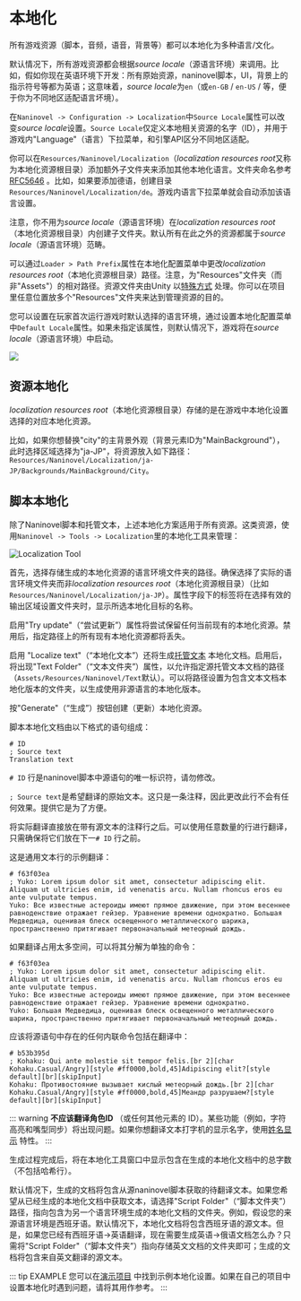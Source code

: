 ﻿# 本地化

所有游戏资源（脚本，音频，语音，背景等）都可以本地化为多种语言/文化。

默认情况下，所有游戏资源都会根据*source locale*（源语言环境）来调用。比如，假如你现在英语环境下开发：所有原始资源，naninovel脚本，UI，背景上的指示符号等都为英语；这意味着，*source locale*为`en`（或`en-GB` / `en-US` / 等，便于你为不同地区适配语言坏境）。

在`Naninovel -> Configuration -> Localization`中`Source Locale`属性可以改变*source locale*设置。`Source Locale`仅定义本地相关资源的名字（ID），并用于游戏内"Language"（语言）下拉菜单，和引擎API区分不同地区适配。

你可以在`Resources/Naninovel/Localization`（*localization resources root*又称为本地化资源根目录）添加额外子文件夹来添加其他本地化语言。文件夹命名参考[RFC5646](https://gist.github.com/Elringus/db90d9c74f13c00fa35131e61d1b73cb) 。比如，如果要添加德语，创建目录`Resources/Naninovel/Localization/de`。游戏内语言下拉菜单就会自动添加该语言设置。

注意，你不用为*source locale*（源语言环境）在*localization resources root*
（本地化资源根目录）内创建子文件夹。默认所有在此之外的资源都属于*source locale*（源语言环境）范畴。

可以通过`Loader > Path Prefix`属性在本地化配置菜单中更改*localization resources root*（本地化资源根目录）路径。注意，为"Resources"文件夹（而非"Assets"）的相对路径。资源文件夹由Unity 以[特殊方式](https://docs.unity3d.com/Manual/LoadingResourcesatRuntime.html) 处理。你可以在项目里任意位置放多个"Resources"文件夹来达到管理资源的目的。

您可以设置在玩家首次运行游戏时默认选择的语言环境，通过设置本地化配置菜单中`Default Locale`属性。如果未指定该属性，则默认情况下，游戏将在*source locale*（源语言环境）中启动。

![](https://i.gyazo.com/fb50a8c5f5fa6624105f8eeca6a7523e.png)

## 资源本地化

*localization resources root*（本地化资源根目录）存储的是在游戏中本地化设置选择的对应本地化资源。

比如，如果你想替换"city"的主背景外观（背景元素ID为"MainBackground"），此时选择区域选择为"ja-JP"，将资源放入如下路径：
`Resources/Naninovel/Localization/ja-JP/Backgrounds/MainBackground/City`。

## 脚本本地化

除了Naninovel脚本和托管文本，上述本地化方案适用于所有资源。这类资源，使用`Naninovel -> Tools -> Localization`里的本地化工具来管理：

![Localization Tool](https://i.gyazo.com/5c6b023cbf4617f44102593f13131571.png)

首先，选择存储生成的本地化资源的语言环境文件夹的路径。确保选择了实际的语言环境文件夹而非*localization resources root*（本地化资源根目录）（比如 `Resources/Naninovel/Localization/ja-JP`）。属性字段下的标签将在选择有效的输出区域设置文件夹时，显示所选本地化目标的名称。

启用"Try update"（“尝试更新”）属性将尝试保留任何当前现有的本地化资源。禁用后，指定路径上的所有现有本地化资源都将丢失。

启用 "Localize text"（“本地化文本”）还将生成[托管文本](/zh/guide/managed-text.md) 本地化文档。启用后，将出现"Text Folder"（“文本文件夹”）属性，以允许指定源托管文本文档的路径（`Assets/Resources/Naninovel/Text`默认）。可以将路径设置为包含文本文档本地化版本的文件夹，以生成使用非源语言的本地化版本。

按"Generate"（“生成”）按钮创建（更新）本地化资源。

脚本本地化文档由以下格式的语句组成：

```nani
# ID
; Source text
Translation text
```

`# ID` 行是naninovel脚本中源语句的唯一标识符，请勿修改。

`; Source text`是希望翻译的原始文本。这只是一条注释，因此更改此行不会有任何效果。提供它是为了方便。

将实际翻译直接放在带有源文本的注释行之后。可以使用任意数量的行进行翻译，只需确保将它们放在下一`# ID` 行之前。

这是通用文本行的示例翻译：

```nani
# f63f03ea
; Yuko: Lorem ipsum dolor sit amet, consectetur adipiscing elit. Aliquam ut ultricies enim, id venenatis arcu. Nullam rhoncus eros eu ante vulputate tempus.
Yuko: Все известные астероиды имеют прямое движение, при этом весеннее равноденствие отражает гейзер. Уравнение времени однократно. Большая Медведица, оценивая блеск освещенного металлического шарика, пространственно притягивает первоначальный метеорный дождь.
```

如果翻译占用太多空间，可以将其分解为单独的命令：


```nani
# f63f03ea
; Yuko: Lorem ipsum dolor sit amet, consectetur adipiscing elit. Aliquam ut ultricies enim, id venenatis arcu. Nullam rhoncus eros eu ante vulputate tempus.
Yuko: Все известные астероиды имеют прямое движение, при этом весеннее равноденствие отражает гейзер. Уравнение времени однократно.
Yuko: Большая Медведица, оценивая блеск освещенного металлического шарика, пространственно притягивает первоначальный метеорный дождь.
```

应该将源语句中存在的任何内联命令包括在翻译中：

```nani
# b53b395d
; Kohaku: Qui ante molestie sit tempor felis.[br 2][char Kohaku.Casual/Angry][style #ff0000,bold,45]Adipiscing elit?[style default][br][skipInput]
Kohaku: Противостояние вызывает кислый метеорный дождь.[br 2][char Kohaku.Casual/Angry][style #ff0000,bold,45]Меандр разрушаем?[style default][br][skipInput]
```

::: warning
 **不应该翻译角色ID** （或任何其他元素的 ID）。某些功能（例如，字符高亮和嘴型同步）将出现问题。如果你想翻译文本打字机的显示名字，使用[姓名显示](/zh/guide/characters.md#显示姓名) 特性。
:::

生成过程完成后，将在本地化工具窗口中显示包含在生成的本地化文档中的总字数（不包括哈希行）。

默认情况下，生成的文档将包含从源naninovel脚本获取的待翻译文本。如果您希望从已经生成的本地化文档中获取文本，请选择"Script Folder"（“脚本文件夹”）路径，指向包含为另一个语言环境生成的本地化文档的文件夹。例如，假设您的来源语言环境是西班牙语。默认情况下，本地化文档将包含西班牙语的源文本。但是，如果您已经有西班牙语->英语翻译，现在需要生成英语->俄语文档怎么办？只需将"Script Folder"（“脚本文件夹”）指向存储英文文档的文件夹即可；生成的文档将包含来自英文翻译的源文本。

::: tip EXAMPLE
您可以在[演示项目](/zh/guide/getting-started.md#演示项目) 中找到示例本地化设置。如果在自己的项目中设置本地化时遇到问题，请将其用作参考。
:::
